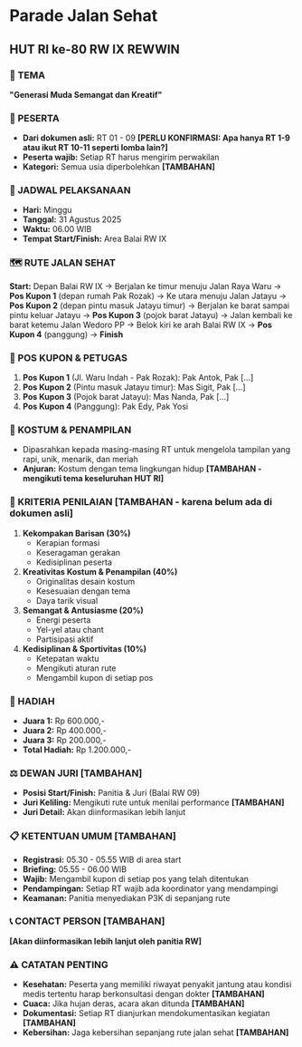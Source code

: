 # Parade Jalan Sehat

## HUT RI ke-80 RW IX REWWIN

### 🎯 TEMA

**"Generasi Muda Semangat dan Kreatif"**

### 👥 PESERTA

- **Dari dokumen asli:** RT 01 - 09 **[PERLU KONFIRMASI: Apa hanya RT 1-9 atau ikut RT 10-11 seperti lomba lain?]**
- **Peserta wajib:** Setiap RT harus mengirim perwakilan
- **Kategori:** Semua usia diperbolehkan **[TAMBAHAN]**

### 📅 JADWAL PELAKSANAAN

- **Hari:** Minggu
- **Tanggal:** 31 Agustus 2025
- **Waktu:** 06.00 WIB
- **Tempat Start/Finish:** Area Balai RW IX

### 🗺️ RUTE JALAN SEHAT

**Start:** Depan Balai RW IX → Berjalan ke timur menuju Jalan Raya Waru → **Pos Kupon 1** (depan rumah Pak Rozak) → Ke utara menuju Jalan Jatayu → **Pos Kupon 2** (depan pintu masuk Jatayu timur) → Berjalan ke barat sampai pintu keluar Jatayu → **Pos Kupon 3** (pojok barat Jatayu) → Jalan kembali ke barat ketemu Jalan Wedoro PP → Belok kiri ke arah Balai RW IX → **Pos Kupon 4** (panggung) → **Finish**

### 🎫 POS KUPON & PETUGAS

1. **Pos Kupon 1** (Jl. Waru Indah - Pak Rozak): Pak Antok, Pak [...]
2. **Pos Kupon 2** (Pintu masuk Jatayu timur): Mas Sigit, Pak [...]
3. **Pos Kupon 3** (Pojok barat Jatayu): Mas Nanda, Pak [...]
4. **Pos Kupon 4** (Panggung): Pak Edy, Pak Yosi

### 🎨 KOSTUM & PENAMPILAN

- Dipasrahkan kepada masing-masing RT untuk mengelola tampilan yang rapi, unik, menarik, dan meriah
- **Anjuran:** Kostum dengan tema lingkungan hidup **[TAMBAHAN - mengikuti tema keseluruhan HUT RI]**

### 🏅 KRITERIA PENILAIAN **[TAMBAHAN - karena belum ada di dokumen asli]**

1. **Kekompakan Barisan (30%)**
   - Kerapian formasi
   - Keseragaman gerakan
   - Kedisiplinan peserta
2. **Kreativitas Kostum & Penampilan (40%)**
   - Originalitas desain kostum
   - Kesesuaian dengan tema
   - Daya tarik visual
3. **Semangat & Antusiasme (20%)**
   - Energi peserta
   - Yel-yel atau chant
   - Partisipasi aktif
4. **Kedisiplinan & Sportivitas (10%)**
   - Ketepatan waktu
   - Mengikuti aturan rute
   - Mengambil kupon di setiap pos

### 🏅 HADIAH

- **Juara 1:** Rp 600.000,-
- **Juara 2:** Rp 400.000,-
- **Juara 3:** Rp 200.000,-
- **Total Hadiah:** Rp 1.200.000,-

### ⚖️ DEWAN JURI **[TAMBAHAN]**

- **Posisi Start/Finish:** Panitia & Juri (Balai RW 09)
- **Juri Keliling:** Mengikuti rute untuk menilai performance **[TAMBAHAN]**
- **Juri Detail:** Akan diinformasikan lebih lanjut

### 📋 KETENTUAN UMUM **[TAMBAHAN]**

- **Registrasi:** 05.30 - 05.55 WIB di area start
- **Briefing:** 05.55 - 06.00 WIB
- **Wajib:** Mengambil kupon di setiap pos yang telah ditentukan
- **Pendampingan:** Setiap RT wajib ada koordinator yang mendampingi
- **Keamanan:** Panitia menyediakan P3K di sepanjang rute

### 📞 CONTACT PERSON **[TAMBAHAN]**

**[Akan diinformasikan lebih lanjut oleh panitia RW]**

### ⚠️ CATATAN PENTING

- **Kesehatan:** Peserta yang memiliki riwayat penyakit jantung atau kondisi medis tertentu harap berkonsultasi dengan dokter **[TAMBAHAN]**
- **Cuaca:** Jika hujan deras, acara akan ditunda **[TAMBAHAN]**
- **Dokumentasi:** Setiap RT dianjurkan mendokumentasikan kegiatan **[TAMBAHAN]**
- **Kebersihan:** Jaga kebersihan sepanjang rute jalan sehat **[TAMBAHAN]**
